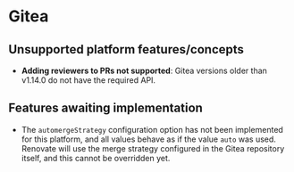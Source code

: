 # Gitea

## Unsupported platform features/concepts

- **Adding reviewers to PRs not supported**: Gitea versions older than v1.14.0 do not have the required API.

## Features awaiting implementation

- The `automergeStrategy` configuration option has not been implemented for this platform, and all values behave as if
  the value `auto` was used. Renovate will use the merge strategy configured in the Gitea repository itself, and this
  cannot be overridden yet.
